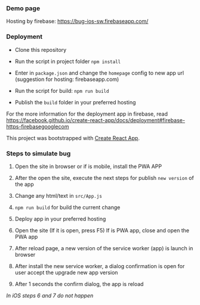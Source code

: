 ### Demo page
Hosting by firebase: https://bug-ios-sw.firebaseapp.com/

### Deployment

- Clone this repository

- Run the script in project folder
`npm install`

- Enter in `package.json` and change the `homepage` config to new app url (suggestion for hosting: firebaseapp.com)

- Run the script for build:
`npm run build`

- Publish the `build` folder in your preferred hosting


For the more information for the deployment app in firebase, read https://facebook.github.io/create-react-app/docs/deployment#firebase-https-firebasegooglecom


This project was bootstrapped with [Create React App](https://github.com/facebook/create-react-app).


### Steps to simulate bug
1) Open the site in browser or if is mobile, install the PWA APP

2) After the open the site, execute the next steps for publish `new version` of the app

3) Change any html/text in `src/App.js`

4) `npm run build` for build the current change

5) Deploy app in your preferred hosting

6) Open the site (If it is open, press F5)
If is PWA app, close and open the PWA app

7) After reload page, a new version of the service worker (app) is launch in browser

8) After install the new service worker, a dialog confirmation is open for user accept the upgrade new app version

9) After 1 seconds the confirm dialog, the app is reload


*In iOS steps 6 and 7 do not happen*